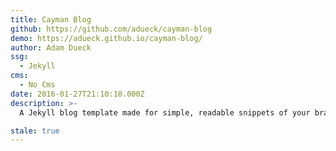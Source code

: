 ```yaml
---
title: Cayman Blog
github: https://github.com/adueck/cayman-blog
demo: https://adueck.github.io/cayman-blog/
author: Adam Dueck
ssg:
  - Jekyll
cms:
  - No Cms
date: 2016-01-27T21:10:18.000Z
description: >-
  A Jekyll blog template made for simple, readable snippets of your brain drippings.

stale: true
---
```


